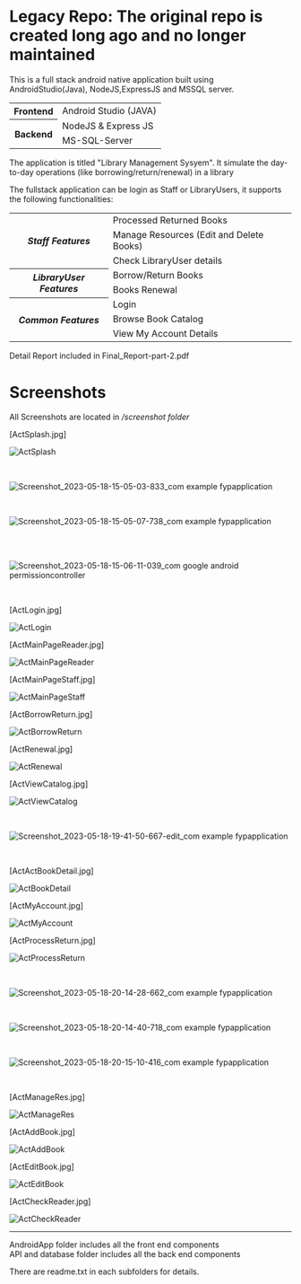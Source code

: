 <h1>Legacy Repo: The original repo is created long ago and no longer maintained </h1>
<p>This is a full stack android native application built using AndroidStudio(Java), NodeJS,ExpressJS and MSSQL server. </p>
<table>
<tbody>
  <tr>
    <th>Frontend</th>
    <td> Android Studio (JAVA)</td>
  </tr>
  <tr>
    <th rowspan="2">Backend</th>
    <td> NodeJS & Express JS</td>
  </tr>
  <tr>
    <td> MS-SQL-Server</td>
  </tr>
</tbody>
</table>
<p>The application is titled "Library Management Sysyem". It simulate the day-to-day operations (like borrowing/return/renewal) in a library </p>
<p>The fullstack application can be login as Staff or LibraryUsers, it supports the following functionalities:</p>

<table>
<tbody>
    <tr>
        <th rowspan="3"><i>Staff Features</i></th>
        <td>Processed Returned Books</td>
    </tr>
    <tr>
    <td>Manage Resources (Edit and Delete Books)</td>
    </tr>
    <tr>
        <td>Check LibraryUser details</td>
    </tr>
    <tr>
        <th rowspan="2"><i>LibraryUser Features</i></th>
        <td>Borrow/Return Books</td>
    </tr>
    <tr>
        <td>Books Renewal</td>
    </tr>
    <tr>
        <th rowspan="3"><i>Common Features</i></th>
        <td>Login </td>
    </tr>
      <tr>
        <td>Browse Book Catalog </td>
    </tr>
      <tr>
        <td>View My Account Details </td>
    </tr>
</tbody>
</table>




<p>Detail Report included in Final_Report-part-2.pdf </p>
<h1>Screenshots</h1>
<p>All Screenshots are located in <i>/screenshot folder</i></p>
<p>[ActSplash.jpg]</p>

![ActSplash](https://github.com/IvanENERGY/LMS-AndroidStudio-NodeJS-ExpressJS-MSSQLserver/assets/90034836/3d035dae-65b6-456e-8e68-56666ce9b972)

<br>

![Screenshot_2023-05-18-15-05-03-833_com example fypapplication](https://github.com/IvanENERGY/LMS-AndroidStudio-NodeJS-ExpressJS-MSSQLserver/assets/90034836/dec32fd7-22f7-42ae-a8ce-199f377516f1)

<br>

![Screenshot_2023-05-18-15-05-07-738_com example fypapplication](https://github.com/IvanENERGY/LMS-AndroidStudio-NodeJS-ExpressJS-MSSQLserver/assets/90034836/4a4e8a94-152c-490d-8677-612d93b9e922)

<br>

<br>

![Screenshot_2023-05-18-15-06-11-039_com google android permissioncontroller](https://github.com/IvanENERGY/LMS-AndroidStudio-NodeJS-ExpressJS-MSSQLserver/assets/90034836/c3aa355d-5b94-4c42-a691-cfcc7d2176f4)

<br>


<p>[ActLogin.jpg]</p>

![ActLogin](https://github.com/IvanENERGY/LMS-AndroidStudio-NodeJS-ExpressJS-MSSQLserver/assets/90034836/e8773dd4-666a-432b-8cf2-25ef72d572f0)

<p>[ActMainPageReader.jpg]</p>

![ActMainPageReader](https://github.com/IvanENERGY/LMS-AndroidStudio-NodeJS-ExpressJS-MSSQLserver/assets/90034836/4a50f6bd-8249-43f0-a1f6-92cf92a7abfb)

<p>[ActMainPageStaff.jpg]</p>

![ActMainPageStaff](https://github.com/IvanENERGY/LMS-AndroidStudio-NodeJS-ExpressJS-MSSQLserver/assets/90034836/11709601-04e9-434d-ba3f-bd1b00bcd03e)

<p>[ActBorrowReturn.jpg]</p>

![ActBorrowReturn](https://github.com/IvanENERGY/LMS-AndroidStudio-NodeJS-ExpressJS-MSSQLserver/assets/90034836/8f6844da-e35f-4ebe-ad64-ac915616f59b)
<p>[ActRenewal.jpg]</p>

![ActRenewal](https://github.com/IvanENERGY/LMS-AndroidStudio-NodeJS-ExpressJS-MSSQLserver/assets/90034836/1dd847ef-2138-4d4d-b18f-a27bb5de1344)
<p>[ActViewCatalog.jpg]</p>

![ActViewCatalog](https://github.com/IvanENERGY/LMS-AndroidStudio-NodeJS-ExpressJS-MSSQLserver/assets/90034836/79f92799-cbd4-4c89-b2c8-c4bb60645976)

<br>

![Screenshot_2023-05-18-19-41-50-667-edit_com example fypapplication](https://github.com/IvanENERGY/LMS-AndroidStudio-NodeJS-ExpressJS-MSSQLserver/assets/90034836/fc14a8e0-43f7-43f8-987b-a7acb0e745e4)

<br>
<p>[ActActBookDetail.jpg]</p>

![ActBookDetail](https://github.com/IvanENERGY/LMS-AndroidStudio-NodeJS-ExpressJS-MSSQLserver/assets/90034836/a136cfc4-381a-4bc9-8847-41ff24ca9e25)

<p>[ActMyAccount.jpg]</p>

![ActMyAccount](https://github.com/IvanENERGY/LMS-AndroidStudio-NodeJS-ExpressJS-MSSQLserver/assets/90034836/c8b8e00c-5907-4d23-a5e1-cfe57f3eb13d)
<p>[ActProcessReturn.jpg]</p>

![ActProcessReturn](https://github.com/IvanENERGY/LMS-AndroidStudio-NodeJS-ExpressJS-MSSQLserver/assets/90034836/a3a75776-66ae-4884-9957-822389798e5e)

<br>

![Screenshot_2023-05-18-20-14-28-662_com example fypapplication](https://github.com/IvanENERGY/LMS-AndroidStudio-NodeJS-ExpressJS-MSSQLserver/assets/90034836/1d7001b6-6244-4e5b-8d1a-3b4f43f9092f)

<br>

![Screenshot_2023-05-18-20-14-40-718_com example fypapplication](https://github.com/IvanENERGY/LMS-AndroidStudio-NodeJS-ExpressJS-MSSQLserver/assets/90034836/997edcd8-e514-4041-963c-8709dc3301d6)

<br>

![Screenshot_2023-05-18-20-15-10-416_com example fypapplication](https://github.com/IvanENERGY/LMS-AndroidStudio-NodeJS-ExpressJS-MSSQLserver/assets/90034836/96787aeb-8bba-42d5-8901-047c68be65f3)

<br>
<p>[ActManageRes.jpg]</p>

![ActManageRes](https://github.com/IvanENERGY/LMS-AndroidStudio-NodeJS-ExpressJS-MSSQLserver/assets/90034836/a54b005d-7245-4892-9649-4d267fc99df3)
<p>[ActAddBook.jpg]</p>

![ActAddBook](https://github.com/IvanENERGY/LMS-AndroidStudio-NodeJS-ExpressJS-MSSQLserver/assets/90034836/2084d996-877e-4672-9b8a-6974a516447a)
<p>[ActEditBook.jpg]</p>

![ActEditBook](https://github.com/IvanENERGY/LMS-AndroidStudio-NodeJS-ExpressJS-MSSQLserver/assets/90034836/5c94539c-43f8-4f09-9b34-45b2128a27a5)
<p>[ActCheckReader.jpg]</p>

![ActCheckReader](https://github.com/IvanENERGY/LMS-AndroidStudio-NodeJS-ExpressJS-MSSQLserver/assets/90034836/3db41898-3fb4-4cb0-bff1-a4c7ded4ddb2)



<hr>
AndroidApp folder includes all the front end components<br>
API and database folder includes all the back end components <br>

There are readme.txt in each subfolders for details.